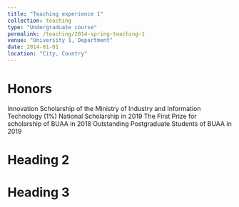 ```yaml
---
title: "Teaching experience 1"
collection: teaching
type: "Undergraduate course"
permalink: /teaching/2014-spring-teaching-1
venue: "University 1, Department"
date: 2014-01-01
location: "City, Country"
---
```



Honors
======
Innovation Scholarship of the Ministry of Industry and Information Technology (1%) 
National Scholarship in 2019 
The First Prize for scholarship of BUAA in 2018
Outstanding Postgraduate Students of BUAA in 2019

Heading 2
======

Heading 3
======